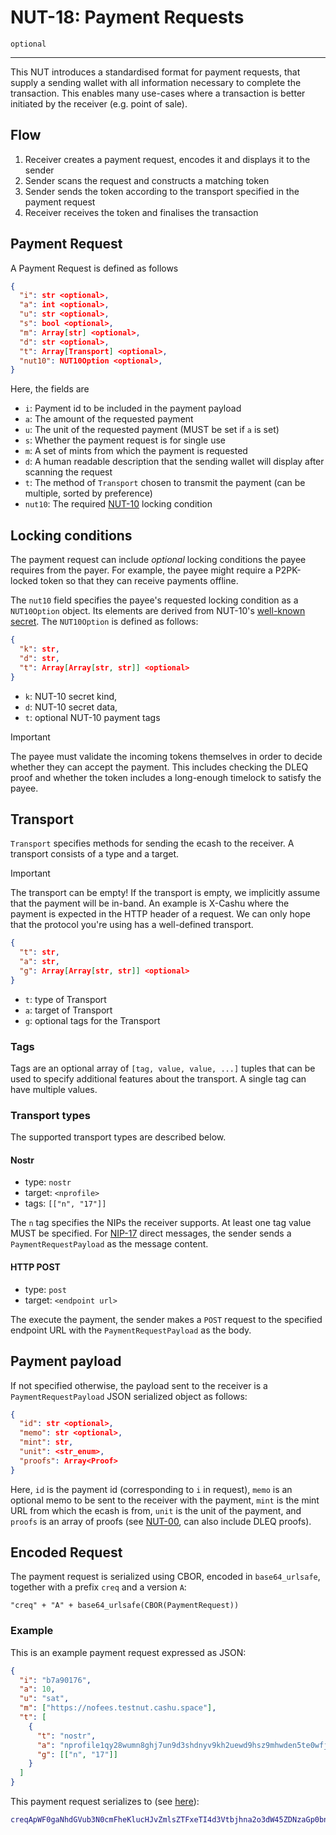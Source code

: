 # NUT-18: Payment Requests

`optional`

---

This NUT introduces a standardised format for payment requests, that supply a sending wallet with all information necessary to complete the transaction. This enables many use-cases where a transaction is better initiated by the receiver (e.g. point of sale).

## Flow

1. Receiver creates a payment request, encodes it and displays it to the sender
2. Sender scans the request and constructs a matching token
3. Sender sends the token according to the transport specified in the payment request
4. Receiver receives the token and finalises the transaction

## Payment Request

A Payment Request is defined as follows

```json
{
  "i": str <optional>,
  "a": int <optional>,
  "u": str <optional>,
  "s": bool <optional>,
  "m": Array[str] <optional>,
  "d": str <optional>,
  "t": Array[Transport] <optional>,
  "nut10": NUT10Option <optional>,
}
```

Here, the fields are

- `i`: Payment id to be included in the payment payload
- `a`: The amount of the requested payment
- `u`: The unit of the requested payment (MUST be set if `a` is set)
- `s`: Whether the payment request is for single use
- `m`: A set of mints from which the payment is requested
- `d`: A human readable description that the sending wallet will display after scanning the request
- `t`: The method of `Transport` chosen to transmit the payment (can be multiple, sorted by preference)
- `nut10`: The required [NUT-10][10] locking condition

## Locking conditions

The payment request can include _optional_ locking conditions the payee requires from the payer. For example, the payee might require a P2PK-locked token so that they can receive payments offline.

The `nut10` field specifies the payee's requested locking condition as a `NUT10Option` object. Its elements are derived from NUT-10's [well-known secret](10.md#well-known-secret). The `NUT10Option` is defined as follows:

```json
{
  "k": str,
  "d": str,
  "t": Array[Array[str, str]] <optional>
}
```

- `k`: NUT-10 secret kind,
- `d`: NUT-10 secret data,
- `t`: optional NUT-10 payment tags

> [!IMPORTANT]
> The payee must validate the incoming tokens themselves in order to decide whether they can accept the payment. This includes checking the DLEQ proof and whether the token includes a long-enough timelock to satisfy the payee.

## Transport

`Transport` specifies methods for sending the ecash to the receiver. A transport consists of a type and a target.

> [!IMPORTANT]
> The transport can be empty! If the transport is empty, we implicitly assume that the payment will be in-band. An example is X-Cashu where the payment is expected in the HTTP header of a request. We can only hope that the protocol you're using has a well-defined transport.

```json
{
  "t": str,
  "a": str,
  "g": Array[Array[str, str]] <optional>
}
```

- `t`: type of Transport
- `a`: target of Transport
- `g`: optional tags for the Transport

### Tags

Tags are an optional array of `[tag, value, value, ...]` tuples that can be used to specify additional features about the transport. A single tag can have multiple values.

### Transport types

The supported transport types are described below.

#### Nostr

- type: `nostr`
- target: `<nprofile>`
- tags: `[["n", "17"]]`

The `n` tag specifies the NIPs the receiver supports. At least one tag value MUST be specified. For [NIP-17](https://github.com/nostr-protocol/nips/blob/master/17.md) direct messages, the sender sends a `PaymentRequestPayload` as the message content.

#### HTTP POST

- type: `post`
- target: `<endpoint url>`

The execute the payment, the sender makes a `POST` request to the specified endpoint URL with the `PaymentRequestPayload` as the body.

## Payment payload

If not specified otherwise, the payload sent to the receiver is a `PaymentRequestPayload` JSON serialized object as follows:

```json
{
  "id": str <optional>,
  "memo": str <optional>,
  "mint": str,
  "unit": <str_enum>,
  "proofs": Array<Proof>
}
```

Here, `id` is the payment id (corresponding to `i` in request), `memo` is an optional memo to be sent to the receiver with the payment, `mint` is the mint URL from which the ecash is from, `unit` is the unit of the payment, and `proofs` is an array of proofs (see [NUT-00][00], can also include DLEQ proofs).

## Encoded Request

The payment request is serialized using CBOR, encoded in `base64_urlsafe`, together with a prefix `creq` and a version `A`:

`"creq" + "A" + base64_urlsafe(CBOR(PaymentRequest))`

### Example

This is an example payment request expressed as JSON:

```json
{
  "i": "b7a90176",
  "a": 10,
  "u": "sat",
  "m": ["https://nofees.testnut.cashu.space"],
  "t": [
    {
      "t": "nostr",
      "a": "nprofile1qy28wumn8ghj7un9d3shdnyv9kh2uewd9hsz9mhwden5te0wfjkccte9curxven9eehqctrv5hszrthwden5te0dehhxtnvdakqqgydaqy7curk439ykptkysv7udhdhu68sucm295akqefdehkf0d495cwunl5",
      "g": [["n", "17"]]
    }
  ]
}
```

This payment request serializes to (see [here](https://cbor.nemo157.com/#type=hex&value=a3617482a261694800ffd48b8f5ecf80617081a36161016a4638373934303137...)):

```sh
creqApWF0gaNhdGVub3N0cmFheKlucHJvZmlsZTFxeTI4d3Vtbjhna2o3dW45ZDNzaGp0bnl2OWtoMnVld2Q5aHN6OW1od2RlbjV0ZTB3ZmprY2N0ZTljdXJ4dmVuOWVlaHFjdHJ2NWhzenJ0aHdkZW41dGUwZGVoaHh0bnZkYWtxcWd5ZGFxeTdjdXJrNDM5eWtwdGt5c3Y3dWRoZGh1Njhzdwm29sakqefdehkf0d495cwunl5YWeBgmFuYjE3YWloYjdhOTAxNzZhYQphdWNzYXRhbYF4Imh0dHBzOi8vbm9mZWVzLnRlc3RudXQuY2FzaHUuc3BhY2U=
```

[00]: 00.md
[10]: 10.md
